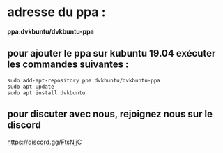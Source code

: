 # adresse du ppa :

**ppa:dvkbuntu/dvkbuntu-ppa**

## pour ajouter le ppa sur kubuntu 19.04 exécuter les commandes suivantes :

```
sudo add-apt-repository ppa:dvkbuntu/dvkbuntu-ppa
sudo apt update
sudo apt install dvkbuntu
```

## pour discuter avec nous, rejoignez nous sur le discord
https://discord.gg/FtsNjjC